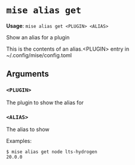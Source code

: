 # `mise alias get`

**Usage**: `mise alias get <PLUGIN> <ALIAS>`

Show an alias for a plugin

This is the contents of an alias.&lt;PLUGIN> entry in ~/.config/mise/config.toml

## Arguments

### `<PLUGIN>`

The plugin to show the alias for

### `<ALIAS>`

The alias to show

Examples:

    $ mise alias get node lts-hydrogen
    20.0.0
